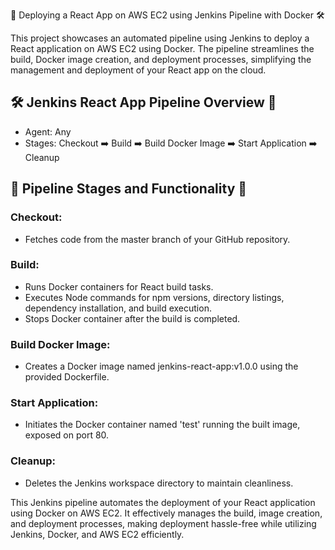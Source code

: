 <p>
  🚀 Deploying a React App on AWS EC2 using Jenkins Pipeline with Docker 🛠️
</p>
<p>
  This project showcases an automated pipeline using Jenkins to deploy a React application on AWS EC2 using Docker. The pipeline streamlines the build, Docker image creation, and deployment processes, simplifying the management and deployment of your React app on the cloud.
</p>

<h2>🛠️ Jenkins React App Pipeline Overview 🚀</h2>
<ul>
  <li>Agent: Any</li>
  <li>Stages: Checkout ➡️ Build ➡️ Build Docker Image ➡️ Start Application ➡️ Cleanup</li>
</ul>

<h2>🌟 Pipeline Stages and Functionality 🌟</h2>
<h3>Checkout:</h3>
<ul>
  <li>Fetches code from the master branch of your GitHub repository.</li>
</ul>

<h3>Build:</h3>
<ul>
  <li>Runs Docker containers for React build tasks.</li>
  <li>Executes Node commands for npm versions, directory listings, dependency installation, and build execution.</li>
  <li>Stops Docker container after the build is completed.</li>
</ul>

<h3>Build Docker Image:</h3>
<ul>
  <li>Creates a Docker image named jenkins-react-app:v1.0.0 using the provided Dockerfile.</li>
</ul>

<h3>Start Application:</h3>
<ul>
  <li>Initiates the Docker container named 'test' running the built image, exposed on port 80.</li>
</ul>

<h3>Cleanup:</h3>
<ul>
  <li>Deletes the Jenkins workspace directory to maintain cleanliness.</li>
</ul>

<p>
  This Jenkins pipeline automates the deployment of your React application using Docker on AWS EC2. It effectively manages the build, image creation, and deployment processes, making deployment hassle-free while utilizing Jenkins, Docker, and AWS EC2 efficiently.
</p>
